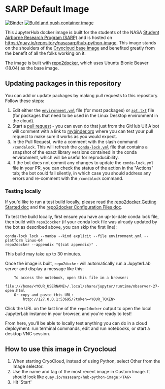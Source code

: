 # SARP Default Image

[![Binder](https://mybinder.org/badge_logo.svg)](https://mybinder.org/v2/gh/NASA-SARP/hub-python-image/HEAD)
[![Build and push container image](https://github.com/NASA-SARP/hub-python-image/actions/workflows/build.yaml/badge.svg)](https://github.com/NASA-SARP/hub-python-image/actions/workflows/build.yaml)

This JupyterHub docker image is built for the students of the NASA [Student Airborne Research Program (SARP)](https://science.nasa.gov/earth-science/early-career-opportunities/student-airborne-research-program/)
and is hosted on https://quay.io/repository/nasasarp/hub-python-image. This image stands on the shoulders of the [Cryocloud base image](https://github.com/CryoInTheCloud/hub-image) and benefited greatly from the benefit of all the folks working on it.

The image is built with [repo2docker](https://repo2docker.readthedocs.io), which uses Ubuntu Bionic Beaver (18.04) as the base image. 

## Updating packages in this repository

You can add or update packages by making pull requests to this
repository. Follow these steps:

1. Edit either the [`environment.yml`](https://github.com/CryoInTheCloud/hub-image/edit/main/environment.yml)
   file (for most packages) or [`apt.txt`](https://github.com/NASA-SARP/hub-python-image/edit/main/apt.txt)
   file (for packages that need to be used in the Linux Desktop environment in the cloud).
2. Start a [pull request](https://github.com/NASA-SARP/hub-python-image/pulls) -
   you can even do that just from the GitHub UI! A bot will comment with a link to
   [mybinder.org](https://mybinder.org) where you can test your pull request to make sure it works
   as you would expect.
3. In the Pull Request, write a comment with the slash command `/condalock`.
   This will refresh the [`conda-lock.yml`](https://conda-incubator.github.io/conda-lock/output/#unified-lockfile)
   file that contains a snapshot of the exact library versions contained in the conda environment, which will be useful for reproducibility.
4. If the bot does not commit any changes to update the `conda-lock.yml` file in your PR, you can check the
   status of the action in the "Actions" tab; the bot could fail silently, in which case you should address
   any errors and re-comment with the `/condalock` command.

### Testing locally

If you'd like to run a test build
locally, please read the [repo2docker Getting Started
doc](https://repo2docker.readthedocs.io/en/latest/getting-started/index.html) and the
[repo2docker Configuration Files
doc](https://repo2docker.readthedocs.io/en/latest/config_files.html#config-files).

To test the build locally, first ensure you have an up-to-date conda lock file, then
build with `repo2docker` (if your conda lock file was already updated by the bot as
described above, you can skip the first line):

```
conda-lock lock --mamba --kind explicit --file environment.yml --platform linux-64
repo2docker --appendix "$(cat appendix)" .
```

This build may take up to 30 minutes.

Once the image is built, `repo2docker` will automatically run a JupyterLab
server and display a message like this:

```
    To access the notebook, open this file in a browser:
        file:///home/<YOUR_USERNAME>/.local/share/jupyter/runtime/nbserver-27-open.html
    Or copy and paste this URL:
        http://127.0.0.1:53695/?token=<YOUR_TOKEN>
```

Click the URL on the last line of the `repo2docker` output to open the local JupyterLab
instance in your browser, and you're ready to test!

From here, you'll be able to locally test anything you can do in a cloud deployment:
run terminal commands, edit and run notebooks, or start a desktop VNC session.

## How to use this image in Cryocloud

1. When starting CryoCloud, instead of using Python, select Other from the Image selector.
2. Use the name and tag of the most recent image in Custom Image. It should look like `quay.io/nasasarp/hub-python-image:<TAG>`
3. Hit 'Start'
